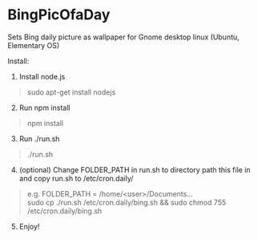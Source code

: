 # BingPicOfaDay
Sets Bing daily picture as wallpaper for Gnome desktop linux (Ubuntu, Elementary OS) 

Install:

1. Install node.js
> sudo apt-get install nodejs
2. Run npm install
> npm install
3. Run ./run.sh
> ./run.sh
4. (optional) Change FOLDER_PATH in run.sh to directory path this file in and copy run.sh to /etc/cron.daily/
> e.g. FOLDER_PATH = /home/\<user\>/Documents...
<br> sudo cp ./run.sh /etc/cron.daily/bing.sh && sudo chmod 755 /etc/cron.daily/bing.sh
5. Enjoy!
